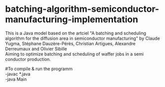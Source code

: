 # batching-algorithm-semiconductor-manufacturing-implementation
This is a Java model based on the artciel "A batching and scheduling algorithm for the diffusion area in semiconductor manufacturing" by Claude Yugma, Stéphane Dauzère-Pérès, Christian Artigues, Alexandre Derreumaux and Olivier Sibille\
Aiming to optimize batching and scheduling of waffer jobs in a semi conductor production.

#To compile \& run the programm\
-javac *.java\
-java Main

